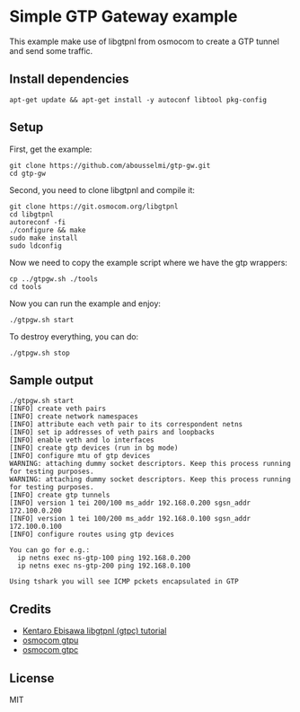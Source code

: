 # Simple GTP Gateway example

This example make use of libgtpnl from osmocom to create a GTP tunnel
and send some traffic.

## Install dependencies

```console
apt-get update && apt-get install -y autoconf libtool pkg-config
```

## Setup

First, get the example:

```console
git clone https://github.com/abousselmi/gtp-gw.git
cd gtp-gw
```

Second, you need to clone libgtpnl and compile it:

```console
git clone https://git.osmocom.org/libgtpnl
cd libgtpnl
autoreconf -fi
./configure && make
sudo make install
sudo ldconfig
```

Now we need to copy the example script where we have the gtp wrappers:

```console
cp ../gtpgw.sh ./tools
cd tools
```

Now you can run the example and enjoy:

```console
./gtpgw.sh start
```

To destroy everything, you can do:

```console
./gtpgw.sh stop
```

## Sample output

```console
./gtpgw.sh start
[INFO] create veth pairs
[INFO] create network namespaces
[INFO] attribute each veth pair to its correspondent netns
[INFO] set ip addresses of veth pairs and loopbacks
[INFO] enable veth and lo interfaces
[INFO] create gtp devices (run in bg mode)
[INFO] configure mtu of gtp devices
WARNING: attaching dummy socket descriptors. Keep this process running for testing purposes.
WARNING: attaching dummy socket descriptors. Keep this process running for testing purposes.
[INFO] create gtp tunnels
[INFO] version 1 tei 200/100 ms_addr 192.168.0.200 sgsn_addr 172.100.0.200
[INFO] version 1 tei 100/200 ms_addr 192.168.0.100 sgsn_addr 172.100.0.100
[INFO] configure routes using gtp devices

You can go for e.g.:
  ip netns exec ns-gtp-100 ping 192.168.0.200
  ip netns exec ns-gtp-200 ping 192.168.0.100

Using tshark you will see ICMP pckets encapsulated in GTP
```

## Credits

- [Kentaro Ebisawa libgtpnl (gtpc) tutorial](https://www.slideshare.net/kentaroebisawa/using-gtp-on-linux-with-libgtpnl)
- [osmocom gtpu](https://osmocom.org/projects/linux-kernel-gtp-u/wiki)
- [osmocom gtpc](https://osmocom.org/projects/linux-kernel-gtp-u/wiki/Libgtpnl)

## License

MIT
